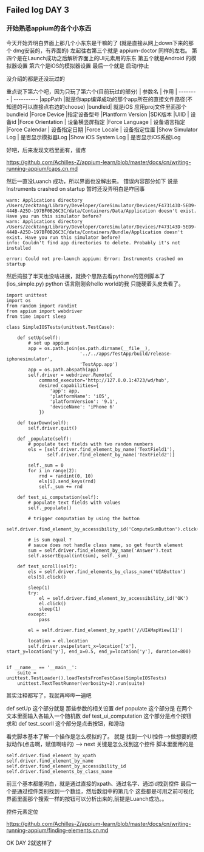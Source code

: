 ## Failed log DAY 3 

### 开始熟悉appium的各个小东西

今天开始弄明白界面上那几个小东东是干嘛的了
(就是直接从网上down下来的那个 dmg安装的，有界面的)
左起往右第三个就是 appium-doctor 同样的左右。
第四个是在Launch成功之后解析界面上的UI元素用的东东
第五个就是Android 的模拟器设置
第六个是iOS的模拟器设置
最后一个就是 启动/停止 

没介绍的都是还没玩过的

重点说下第六个吧，因为只玩了第六个(目前玩过的部分)
| 参数名 | 作用
| --------   | ---------- 
|appPath |就是你app编译成功的那个app所在的直接文件路径(不知道的可以直接点右边的choose)
|bundleid| 就是iOS 应用proj文件里面那个 bundleid
|Force Device |指定设备型号
|Plantform Version |SDK版本
|UIID | 设备id
|Force Orientation | 设备横竖屏指定
|Force Language | 设备语言指定
|Force Calendar | 设备指定日期
|Force Locale | 设备指定位置
|Show Simulator Log | 是否显示模拟器Log
|Show iOS System Log | 是否显示iOS系统Log

好吧，后来发现文档里面有，蛋疼

https://github.com/Achilles-Z/appium-learn/blob/master/docs/cn/writing-running-appium/caps.cn.md

然后一直没Luanch 成功，所以界面也没解出来。
错误内容部分如下 说是Instruments crashed on startup 
暂时还没弄明白是咋回事
```
warn: Applications directory /Users/zecktang/Library/Developer/CoreSimulator/Devices/F473143D-5ED9-444B-A25D-197BF0B26C3C/data/Containers/Data/Application doesn't exist. Have you run this simulator before?
warn: Applications directory /Users/zecktang/Library/Developer/CoreSimulator/Devices/F473143D-5ED9-444B-A25D-197BF0B26C3C/data/Containers/Bundle/Application doesn't exist. Have you run this simulator before?
info: Couldn't find app directories to delete. Probably it's not installed

error: Could not pre-launch appium: Error: Instruments crashed on startup
```

然后捣鼓了半天也没啥进展，就换个思路去看pythone的范例脚本了(ios_simple.py)
python 语言刚刚会hello world的我 只能硬着头皮去看了。

```
import unittest
import os
from random import randint
from appium import webdriver
from time import sleep

class SimpleIOSTests(unittest.TestCase):

    def setUp(self):
        # set up appium
        app = os.path.join(os.path.dirname(__file__),
                           '../../apps/TestApp/build/release-iphonesimulator',
                           'TestApp.app')
        app = os.path.abspath(app)
        self.driver = webdriver.Remote(
            command_executor='http://127.0.0.1:4723/wd/hub',
            desired_capabilities={
                'app': app,
                'platformName': 'iOS',
                'platformVersion': '9.1',
                'deviceName': 'iPhone 6'
            })

    def tearDown(self):
        self.driver.quit()

    def _populate(self):
        # populate text fields with two random numbers
        els = [self.driver.find_element_by_name('TextField1'),
               self.driver.find_element_by_name('TextField2')]

        self._sum = 0
        for i in range(2):
            rnd = randint(0, 10)
            els[i].send_keys(rnd)
            self._sum += rnd

    def test_ui_computation(self):
        # populate text fields with values
        self._populate()

        # trigger computation by using the button
        self.driver.find_element_by_accessibility_id('ComputeSumButton').click()

        # is sum equal ?
        # sauce does not handle class name, so get fourth element
        sum = self.driver.find_element_by_name('Answer').text
        self.assertEqual(int(sum), self._sum)

    def test_scroll(self):
        els = self.driver.find_elements_by_class_name('UIAButton')
        els[5].click()

        sleep(1)
        try:
            el = self.driver.find_element_by_accessibility_id('OK')
            el.click()
            sleep(1)
        except:
            pass

        el = self.driver.find_element_by_xpath('//UIAMapView[1]')

        location = el.location
        self.driver.swipe(start_x=location['x'], start_y=location['y'], end_x=0.5, end_y=location['y'], duration=800)


if __name__ == '__main__':
    suite = unittest.TestLoader().loadTestsFromTestCase(SimpleIOSTests)
    unittest.TextTestRunner(verbosity=2).run(suite)
  ```

其实注释都写了，我就再哔哔一遍吧

def setUp 这个部分就是 那些参数的相关设置
def populate  这个部分是 在两个文本里面输入各输入一个随机数
def test_ui_computation 这个部分是点个按钮 求和
def test_scorll 这个部分是点击按钮，和滑动

看完脚本基本了解一个操作是怎么模拟的了。
就是  找到一个UI控件-->做想要的模拟动作(点击啊，赋值啊啥的) --> next
关键是怎么找到这个控件
脚本里面用的是
```
self.driver.find_element_by_xpath
self.driver.find_element_by_name
self.driver.find_element_by_accessibility_id
self.driver.find_elements_by_class_name
```
前三个基本都能明白，就是通过直接的xpath、通过名字、通过id找到控件
最后一个是通过控件类别找到一个数组，然后数组中的第几个
这些都是可用之前可视化界面里面那个搜索一样的按钮可以分析出来的,前提是Luanch成功。。

控件元素定位

https://github.com/Achilles-Z/appium-learn/blob/master/docs/cn/writing-running-appium/finding-elements.cn.md

OK DAY 2就这样了







